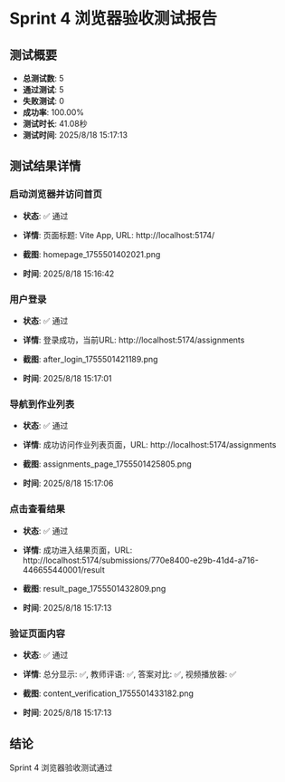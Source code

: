 # Sprint 4 浏览器验收测试报告

## 测试概要
- **总测试数**: 5
- **通过测试**: 5
- **失败测试**: 0
- **成功率**: 100.00%
- **测试时长**: 41.08秒
- **测试时间**: 2025/8/18 15:17:13

## 测试结果详情

### 启动浏览器并访问首页
- **状态**: ✅ 通过
- **详情**: 页面标题: Vite App, URL: http://localhost:5174/

- **截图**: homepage_1755501402021.png
- **时间**: 2025/8/18 15:16:42

### 用户登录
- **状态**: ✅ 通过
- **详情**: 登录成功，当前URL: http://localhost:5174/assignments

- **截图**: after_login_1755501421189.png
- **时间**: 2025/8/18 15:17:01

### 导航到作业列表
- **状态**: ✅ 通过
- **详情**: 成功访问作业列表页面，URL: http://localhost:5174/assignments

- **截图**: assignments_page_1755501425805.png
- **时间**: 2025/8/18 15:17:06

### 点击查看结果
- **状态**: ✅ 通过
- **详情**: 成功进入结果页面，URL: http://localhost:5174/submissions/770e8400-e29b-41d4-a716-446655440001/result

- **截图**: result_page_1755501432809.png
- **时间**: 2025/8/18 15:17:13

### 验证页面内容
- **状态**: ✅ 通过
- **详情**: 总分显示: ✅, 教师评语: ✅, 答案对比: ✅, 视频播放器: ✅

- **截图**: content_verification_1755501433182.png
- **时间**: 2025/8/18 15:17:13


## 结论
Sprint 4 浏览器验收测试通过
